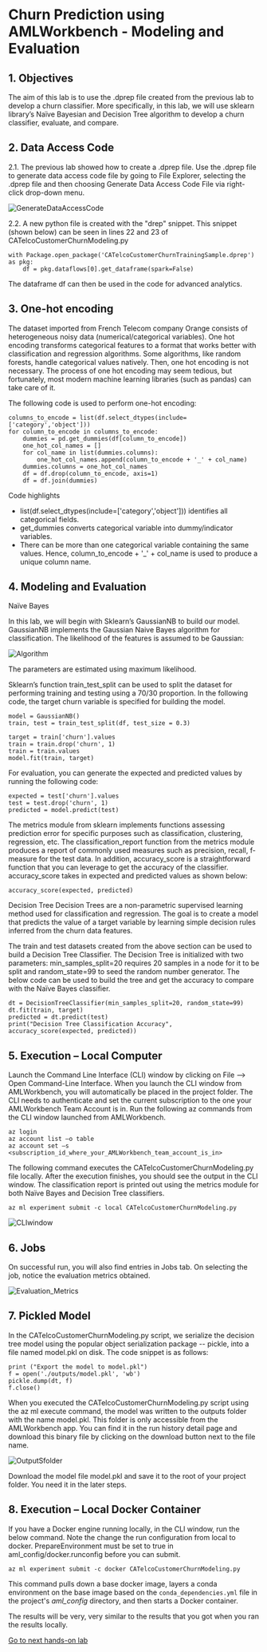 # Churn Prediction using AMLWorkbench - Modeling and Evaluation
## 1. Objectives

The aim of this lab is to use the .dprep file created from the previous lab to develop a churn classifier. More specifically, in this lab, we will use sklearn library’s Naïve Bayesian and Decision Tree algorithm to develop a churn classifier, evaluate, and compare.

## 2. Data Access Code

2.1.    The previous lab showed how to create a .dprep file. Use the .dprep file to generate data access code file by going to File Explorer, selecting the .dprep file and then choosing Generate Data Access Code File via right-click drop-down menu.

![GenerateDataAccessCode](Images/GenerateDataAccessCode.png)

2.2. A new python file is created with the "drep" snippet. This snippet (shown below) can be seen in lines 22 and 23 of CATelcoCustomerChurnModeling.py
```
with Package.open_package('CATelcoCustomerChurnTrainingSample.dprep') as pkg:
    df = pkg.dataflows[0].get_dataframe(spark=False)
```
The dataframe df can then be used in the code for advanced analytics.

## 3. One-hot encoding

The dataset imported from French Telecom company Orange consists of heterogeneous noisy data (numerical/categorical variables). One hot encoding transforms categorical features to a format that works better with classification and regression algorithms. Some algorithms, like random forests, handle categorical values natively. Then, one hot encoding is not necessary. The process of one hot encoding may seem tedious, but fortunately, most modern machine learning libraries (such as pandas) can take care of it.

The following code is used to perform one-hot encoding:

```
columns_to_encode = list(df.select_dtypes(include=['category','object']))
for column_to_encode in columns_to_encode:
    dummies = pd.get_dummies(df[column_to_encode])
    one_hot_col_names = []
    for col_name in list(dummies.columns):
        one_hot_col_names.append(column_to_encode + '_' + col_name)
    dummies.columns = one_hot_col_names
    df = df.drop(column_to_encode, axis=1)
    df = df.join(dummies)
```
Code highlights

* list(df.select_dtypes(include=['category','object'])) identifies all categorical fields.
* get_dummies converts categorical variable into dummy/indicator variables.
* There can be more than one categorical variable containing the same values. Hence, column_to_encode + '_' + col_name is used to produce a unique column name.

## 4. Modeling and Evaluation

Naïve Bayes

In this lab, we will begin with Sklearn’s GaussianNB to build our model. GaussianNB implements the Gaussian Naive Bayes algorithm for classification. The likelihood of the features is assumed to be Gaussian:

![Algorithm](Images/Formula.png)

The parameters are estimated using maximum likelihood.

Sklearn’s function train_test_split can be used to split the dataset for performing training and testing using a 70/30 proportion. In the following code, the target churn variable is specified for building the model.

```
model = GaussianNB()
train, test = train_test_split(df, test_size = 0.3)

target = train['churn'].values
train = train.drop('churn', 1)
train = train.values
model.fit(train, target)
```

For evaluation, you can generate the expected and predicted values by running the following code:

```
expected = test['churn'].values
test = test.drop('churn', 1)
predicted = model.predict(test)
```

The metrics module from sklearn implements functions assessing prediction error for specific purposes such as classification, clustering, regression, etc. The classification_report function from the metrics module produces a report of commonly used measures such as precision, recall, f-measure for the test data. In addition, accuracy_score is a straightforward function that you can leverage to get the accuracy of the classifier. accuracy_score takes in expected and predicted values as shown below:

```
accuracy_score(expected, predicted)
```
Decision Tree
Decision Trees are a non-parametric supervised learning method used for classification and regression. The goal is to create a model that predicts the value of a target variable by learning simple decision rules inferred from the churn data features.

The train and test datasets created from the above section can be used to build a Decision Tree Classifier. The Decision Tree is initialized with two parameters: min_samples_split=20 requires 20 samples in a node for it to be split and random_state=99 to seed the random number generator. The below code can be used to build the tree and get the accuracy to compare with the Naïve Bayes classifier.

```
dt = DecisionTreeClassifier(min_samples_split=20, random_state=99)
dt.fit(train, target)
predicted = dt.predict(test)
print("Decision Tree Classification Accuracy", accuracy_score(expected, predicted))
```
## 5. Execution – Local Computer

Launch the Command Line Interface (CLI) window by clicking on File --> Open Command-Line Interface. When you launch the CLI window from AMLWorkbench, you will automatically be placed in the project folder. The CLI needs to authenticate and set the current subscription to the one your AMLWorkbench Team Account is in. Run the following az commands from the CLI window launched from AMLWorkbench.

```
az login
az account list –o table
az account set –s <subscription_id_where_your_AMLWorkbench_team_account_is_in>
```
The following command executes the CATelcoCustomerChurnModeling.py file locally. After the execution finishes, you should see the output in the CLI window. The classification report is printed out using the metrics module for both Naïve Bayes and Decision Tree classifiers.

```
az ml experiment submit -c local CATelcoCustomerChurnModeling.py
```

![CLIwindow](Images/CLIWindow.png)

## 6. Jobs

On successful run, you will also find entries in Jobs tab. On selecting the job, notice the evaluation metrics obtained.

![Evaluation_Metrics](Images/EvaluationMetrics.png)

## 7. Pickled Model

In the CATelcoCustomerChurnModeling.py script, we serialize the decision tree model using the popular object serialization package -- pickle, into a file named model.pkl on disk. The code snippet is as follows:

```
print ("Export the model to model.pkl")
f = open('./outputs/model.pkl', 'wb')
pickle.dump(dt, f)
f.close()
```
When you executed the CATelcoCustomerChurnModeling.py script using the az ml execute command, the model was written to the outputs folder with the name model.pkl. This folder is only accessible from the AMLWorkbench app. You can find it in the run history detail page and download this binary file by clicking on the download button next to the file name.

![OutputSfolder](Images/OutputsFolder.png)

Download the model file model.pkl and save it to the root of your project folder. You need it in the later steps.

## 8. Execution – Local Docker Container

If you have a Docker engine running locally, in the CLI window, run the below command. Note the change the run configuration from local to docker. PrepareEnvironment must be set to true in aml_config/docker.runconfig before you can submit.

```
az ml experiment submit -c docker CATelcoCustomerChurnModeling.py
```

This command pulls down a base docker image, layers a conda environment on the base image based on the `conda_dependencies.yml` file in the project's _aml_config_ directory, and then starts a Docker container.

The results will be very, very similar to the results that you got when you ran the results locally.

[Go to next hands-on lab](https://github.com/Azure/MachineLearningSamples-ChurnPrediction/blob/master/docs/ModelingAndEvaluationWithoutDprep.md)
